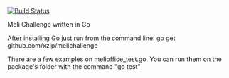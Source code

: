 [![Build Status](https://travis-ci.org/xzip/mellichallenge.svg?branch=master)](https://travis-ci.org/xzip/mellichallenge)

Meli Challenge written in Go

After installing Go just run from the command line:
go get github.com/xzip/melichallenge

There are a few examples on melioffice_test.go. You can run them on the package's folder with the command "go test"
